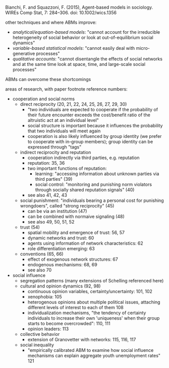 Bianchi, F. and Squazzoni, F. (2015), Agent-based models in sociology. WIREs Comp Stat, 7: 284–306. doi: 10.1002/wics.1356

other techniques and where ABMs improve:

- _analytical/equation-based models_: "cannot account for the irreducible heterogeneity of social behavior or look at out-of-equilibrium social dynamics"
- _variable-based statistical models_: "cannot easily deal with micro-generative processes"
- _qualitative accounts_: "cannot disentangle the effects of social networks and at the same time look at space, time, and large-scale social processes"

ABMs can overcome these shortcomings

areas of research, with paper footnote reference numbers:

- cooperation and social norms
    - direct reciprocity (20, 21, 22, 24, 25, 26, 27, 29, 30)
        - "two individuals are expected to cooperate if the probability of their future encounter exceeds the cost/benefit ratio of the altruistic act at an individual level"
        - social structure is important because it influences the probability that two individuals will meet again
        - cooperation is also likely influenced by group identity (we prefer to cooperate with in-group members); group identity can be expressed through "tags"
    - indirect reciprocity and reputation
        - cooperation indirectly via third parties, e.g. reputation
        - reputation: 35, 36
        - two important functions of reputation:
            - learning: "accessing information about unknown parties via third parties" (39)
            - social control: "monitoring and punishing norm violators through socially shared reputation signals" (40)
        - see also 41, 42, 43
    - social punishment: "individuals bearing a personal cost for punishing wrongdoers", called "strong reciprocity" (45)
        - can be via an institution (47)
        - can be combined with normaive signaling (48)
        - see also 49, 50, 51, 52
    - trust (54)
        - spatial mobility and emergence of trust: 56, 57
        - dynamic networks and trust: 60
        - agents using information of network characteristics: 62
        - role differentiation emerging: 63
    - conventions (65, 66)
        - effect of exogenous network structures: 67
        - endogenous mechanisms: 68, 69
        - see also 70
- social influence
    - segregation patterns (many extensions of Schelling referenced here)
    - cultural and opinion dynamics (92, 98)
        - continuous opinion variables, certainty/uncertainty: 101, 102
        - xenophobia: 105
        - heterogenous opinions about multiple political issues, attaching different levels of interest to each of them 108
        - individualization mechanisms, "the tendency of certainty individuals to increase their own 'uniqueness' when their group starts to become overcrowded": 110, 111
        - opinion leaders: 113
    - collective behavior
        - extension of Granovetter with networks: 115, 116, 117
    - social inequality
        - "empirically calibrated ABM to examine how social influence mechanisms can explain aggregate youth unemployment rates" 121
